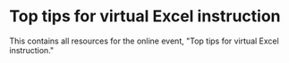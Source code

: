 # Top tips for virtual Excel instruction

This contains all resources for the online event, "Top tips for virtual Excel instruction."





